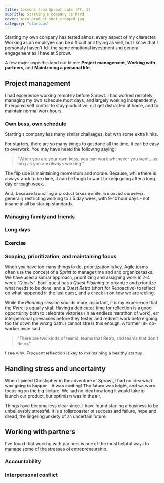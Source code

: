 ```yaml
---
title: Lessons from Sprowt Labs (Pt. 2)
subTitle: Starting a company is hard
cover: Acro_product_shot_cropped.jpg
category: "startups"
---
```


Starting my own company has tested almost every aspect of my character. Working as an employee can be difficult and trying as well, but I know that I personally haven't felt the same emotional investment and general engagement as I have at Sprowt.

A few major aspects stand out to me: **Project management**, **Working with partners**, and **Maintaining a personal life**.

## Project management
I had experience working remotely before Sprowt. I had worked remotely, managing my own schedule most days, and largely working independently. It required self control to stay productive, not get distracted at home, and to maintain normal work hours.

### Own boss, own schedule
Starting a company has many similar challenges, but with some extra kinks.

For starters, there are so many things to get done all the time, it can be easy to overwork. You may have heard the following saying:

> "When you are your own boss, you can work whenever you want...as long as you are _always_ working."

The flip side is maintaining momentum and morale. Because, while there is always work to be done, it can be tough to want to keep going after a long day or tough week.

And, because launching a product takes awhile, we paced ourselves, generally restricting working to a 5 day week, with 9-10 hour days – not insane at all by startup standards.

### Managing family and friends

### Long days

### Exercise


### Scoping, prioritization, and maintaining focus
When you have too many things to do, prioritization is key. Agile teams often use the concept of a _Sprint_ to manage time and and organize tasks. We have used a similar approach, prioritizing and assigning work in 2-4 week _"Quests"_. Each quest has a _Quest Planning_ to organize and prioritize what needs to be done, and a _Quest Retro_ (short for Retroactive) to reflect on what happened in the last quest, and a check in on how we are feeling.

While the _Planning_ session sounds more important, it is my experience that the _Retro_ is equally vital. Having a dedicated time for reflection is a good opportunity both to celebrate victories (in an endless marathon of work), err interpersonal grievances before they fester, and redirect work before going too far down the wrong path. I cannot stress this enough. A former 18F co-worker once said

> "There are two kinds of teams: teams that Retro, and teams that don't Retro."

I see why. _Frequent_ reflection is key to maintaining a healthy startup.


## Handling stress and uncertainty
When I joined Christopher in the adventure of Sprowt, I had no idea what was going to happen – it was exciting! The future was bright, and we were focusing on the big picture. We had no idea how long it would take to launch our product, but optimism was in the air.

Things have become less clear since. I have found starting a business to be unbelievably stressful. It is a rollercoaster of success and failure, hope and dread, the lingering anxiety of an uncertain future.

## Working with partners

I've found that working with partners is one of the most helpful ways to manage some of the stresses of entrepreneurship.

### Accountability

### Interpersonal conflict


<!-- ### Morale -->




